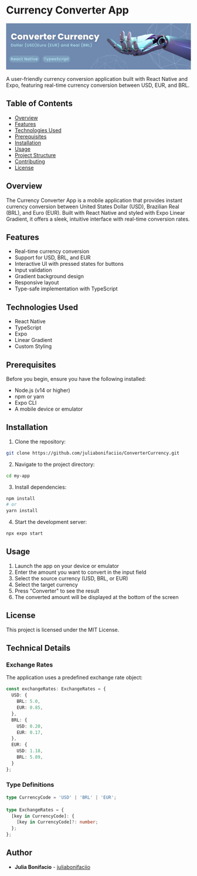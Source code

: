 # Currency Converter App

![Banner](./src/assets/images/banner.png)

A user-friendly currency conversion application built with React Native and Expo, featuring real-time currency conversion between USD, EUR, and BRL.

## Table of Contents

- [Overview](#overview)
- [Features](#features)
- [Technologies Used](#technologies-used)
- [Prerequisites](#prerequisites)
- [Installation](#installation)
- [Usage](#usage)
- [Project Structure](#project-structure)
- [Contributing](#contributing)
- [License](#license)

## Overview

The Currency Converter App is a mobile application that provides instant currency conversion between United States Dollar (USD), Brazilian Real (BRL), and Euro (EUR). Built with React Native and styled with Expo Linear Gradient, it offers a sleek, intuitive interface with real-time conversion rates.

## Features

- Real-time currency conversion
- Support for USD, BRL, and EUR
- Interactive UI with pressed states for buttons
- Input validation
- Gradient background design
- Responsive layout
- Type-safe implementation with TypeScript

## Technologies Used

- React Native
- TypeScript
- Expo
- Linear Gradient
- Custom Styling

## Prerequisites

Before you begin, ensure you have the following installed:

- Node.js (v14 or higher)
- npm or yarn
- Expo CLI
- A mobile device or emulator

## Installation

1. Clone the repository:
```bash
git clone https://github.com/juliabonifaciio/ConverterCurrency.git
```

2. Navigate to the project directory:
```bash
cd my-app
```

3. Install dependencies:
```bash
npm install
# or
yarn install
```

4. Start the development server:
```bash
npx expo start
```

## Usage

1. Launch the app on your device or emulator
2. Enter the amount you want to convert in the input field
3. Select the source currency (USD, BRL, or EUR)
4. Select the target currency
5. Press "Converter" to see the result
6. The converted amount will be displayed at the bottom of the screen

## License

This project is licensed under the MIT License.

## Technical Details

### Exchange Rates
The application uses a predefined exchange rate object:

```typescript
const exchangeRates: ExchangeRates = {
  USD: {
    BRL: 5.0,
    EUR: 0.85,
  },
  BRL: {
    USD: 0.20,
    EUR: 0.17,
  },
  EUR: {
    USD: 1.18,
    BRL: 5.89,
  }
};
```

### Type Definitions
```typescript
type CurrencyCode = 'USD' | 'BRL' | 'EUR';

type ExchangeRates = {
  [key in CurrencyCode]: {
    [key in CurrencyCode]?: number;
  };
};
```

## Author

- **Julia Bonifacio** - [juliabonifaciio](https://github.com/juliabonifaciio)
